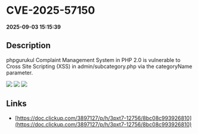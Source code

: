 # CVE-2025-57150

**2025-09-03 15:15:39**

## Description
phpgurukul Complaint Management System in PHP 2.0 is vulnerable to Cross Site Scripting (XSS) in admin/subcategory.php via the categoryName parameter.

![](https://img.shields.io/static/v1?label=Score&message=7.2&color=red)
![](https://img.shields.io/static/v1?label=Severity&message=HIGH&color=red)
![](https://img.shields.io/static/v1?label=CWE&message=XSS&color=green)

## Links
- [https://doc.clickup.com/3897127/p/h/3pxt7-12756/8bc08c993926810](https://doc.clickup.com/3897127/p/h/3pxt7-12756/8bc08c993926810)
